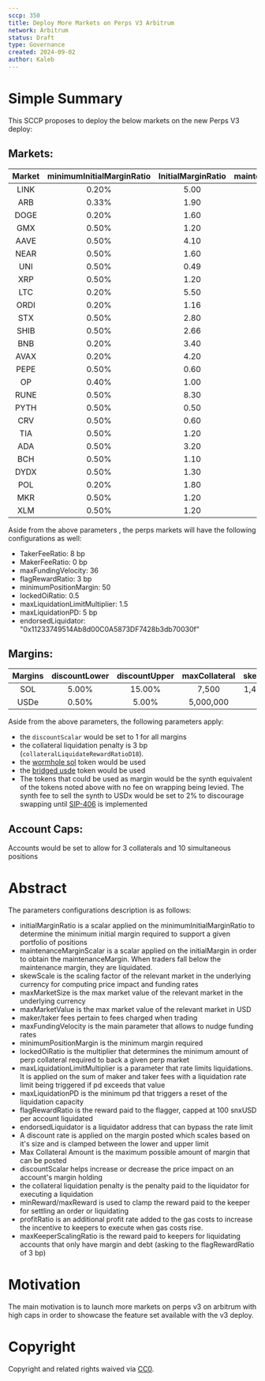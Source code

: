 ```yaml
---
sccp: 350
title: Deploy More Markets on Perps V3 Arbitrum
network: Arbitrum
status: Draft
type: Governance
created: 2024-09-02
author: Kaleb
---
```


# Simple Summary

This SCCP proposes to deploy the below markets on the new Perps V3 deploy:

## Markets:

| **Market** | **minimumInitialMarginRatio** | **InitialMarginRatio** | **maintenanceMarginScalar** |   **skewScale**   | **maxMarketSize** | **maxMarketValue** |
|:----------:|:-----------------------------:|:----------------------:|:---------------------------:|:-----------------:|:-----------------:|:------------------:|
|    LINK    |             0.20%             |          5.00          |             0.34            |     3,750,000     |      450,000      |      5,000,000     |
|     ARB    |             0.33%             |          1.90          |             0.38            |     50,000,000    |     6,000,000     |      3,000,000     |
|    DOGE    |             0.20%             |          1.60          |             0.36            |    789,000,000    |     51,000,000    |      5,000,000     |
|     GMX    |             0.50%             |          1.20          |             0.4             |      250,000      |       20,000      |       500,000      |
|    AAVE    |             0.50%             |          4.10          |            0.375            |      180,000      |       50,000      |      6,000,000     |
|    NEAR    |             0.50%             |          1.60          |             0.35            |     8,000,000     |      750,000      |      3,000,000     |
|     UNI    |             0.50%             |          0.49          |             0.31            |     2,250,000     |      500,000      |      3,000,000     |
|     XRP    |             0.50%             |          1.20          |             0.32            |    187,500,000    |     5,000,000     |      3,000,000     |
|     LTC    |             0.20%             |          5.50          |             0.4             |     1,687,500     |       77,000      |      5,000,000     |
|    ORDI    |             0.20%             |          1.16          |             0.38            |      870,000      |      100,000      |      3,000,000     |
|     STX    |             0.50%             |          2.80          |             0.43            |     15,000,000    |      700,000      |      1,000,000     |
|    SHIB    |             0.50%             |          2.66          |             0.32            | 4,000,000,000,000 |  150,000,000,000  |      2,000,000     |
|     BNB    |             0.20%             |          3.40          |             0.37            |      250,000      |       9,500       |      5,000,000     |
|    AVAX    |             0.20%             |          4.20          |             0.36            |     1,250,000     |      225,000      |      5,000,000     |
|    PEPE    |             0.50%             |          0.60          |             0.32            | 8,400,000,000,000 |  660,000,000,000  |      5,000,000     |
|     OP     |             0.40%             |          1.00          |             0.37            |     16,000,000    |     2,000,000     |      3,000,000     |
|    RUNE    |             0.50%             |          8.30          |             0.36            |     4,000,000     |      500,000      |      2,000,000     |
|    PYTH    |             0.50%             |          0.50          |             0.37            |     14,437,500    |     3,700,000     |      1,000,000     |
|     CRV    |             0.50%             |          0.60          |             0.33            |     50,000,000    |     10,000,000    |      3,000,000     |
|     TIA    |             0.50%             |          1.20          |             0.38            |     4,000,000     |      800,000      |      4,000,000     |
|     ADA    |             0.50%             |          3.20          |             0.33            |    150,000,000    |     12,000,000    |      4,000,000     |
|     BCH    |             0.50%             |          1.10          |             0.31            |       84,375      |       15,000      |      5,000,000     |
|    DYDX    |             0.50%             |          1.30          |             0.34            |     18,000,000    |     2,000,000     |      2,000,000     |
|     POL    |             0.20%             |          1.80          |             0.37            |     75,000,000    |     7,500,000     |      3,000,000     |
|     MKR    |             0.50%             |          1.20          |             0.33            |       9,000       |       1,200       |      2,000,000     |
|     XLM    |             0.50%             |          1.20          |             0.37            |    166,500,000    |     11,000,000    |      1,000,000     |

Aside from the above parameters , the perps markets will have the following configurations as well:
- TakerFeeRatio: 8 bp
- MakerFeeRatio: 0 bp
- maxFundingVelocity: 36
- flagRewardRatio: 3 bp
- minimumPositionMargin: 50
- lockedOiRatio: 0.5 
- maxLiquidationLimitMultiplier: 1.5
- maxLiquidationPD: 5 bp
- endorsedLiquidator: "0x11233749514Ab8d00C0A5873DF7428b3db70030f"


## Margins:

| **Margins** | **discountLower** | **discountUpper** | **maxCollateral** | **skewScale** |
|:-----------:|:-----------------:|:-----------------:|:-----------------:|:-------------:|
|     SOL     |       5.00%       |       15.00%      |       7,500       |   1,406,250   |
|     USDe    |       0.50%       |       5.00%       |     5,000,000     |       0       |

Aside from the above parameters, the following parameters apply:
- the `discountScalar` would be set to 1 for all margins 
- the collateral liquidation penalty is 3 bp (`collateralLiquidateRewardRatioD18`).
- the [wormhole sol](https://arbiscan.io/address/0xb74da9fe2f96b9e0a5f4a3cf0b92dd2bec617124) token would be used 
- the [bridged usde](https://arbiscan.io/token/0x5d3a1ff2b6bab83b63cd9ad0787074081a52ef34) token would be used
- The tokens that could be used as margin would be the synth equivalent of the tokens noted above with no fee on wrapping being levied. The synth fee to sell the synth to USDx would be set to 2% to discourage swapping until [SIP-406](https://sips.synthetix.io/sips/sip-406/) is implemented


## Account Caps:
Accounts would be set to allow for 3 collaterals and 10 simultaneous positions

# Abstract

The parameters configurations description is as follows:
- initialMarginRatio is a scalar applied on the minimumInitialMarginRatio to determine the minimum initial margin required to support a given portfolio of positions
- maintenanceMarginScalar is a scalar applied on the initialMargin in order to obtain the maintenanceMargin. When traders fall below the maintenance margin, they are liquidated.
- skewScale is the scaling factor of the relevant market in the underlying currency for computing price impact and funding rates
- maxMarketSize is the max market value of the relevant market in the underlying currency
- maxMarketValue is the max market value of the relevant market in USD
- maker/taker fees pertain to fees charged when trading
- maxFundingVelocity is the main parameter that allows to nudge funding rates
- minimumPositionMargin is the minimum margin required
- lockedOiRatio is the multiplier that determines the minimum amount of perp collateral required to back a given perp market
- maxLiquidationLimitMultiplier is a parameter that rate limits liquidations. It is applied on the sum of maker and taker fees with a liquidation rate limit being triggered if pd exceeds that value
- maxLiquidationPD is the minimum pd that triggers a reset of the liquidation capacity
- flagRewardRatio is the reward paid to the flagger, capped at 100 snxUSD per account liquidated
- endorsedLiquidator is a liquidator address that can bypass the rate limit
- A discount rate is applied on the margin posted which scales based on it's size and is clamped between the lower and upper limit
- Max Collateral Amount is the maximum possible amount of margin that can be posted
- discountScalar helps increase or decrease the price impact on an account's margin holding 
- the collateral liquidation penalty is the penalty paid to the liquidator for executing a liquidation
- minReward/maxReward is used to clamp the reward paid to the keeper for settling an order or liquidating
- profitRatio is an additional profit rate added to the gas costs to increase the incentive to keepers to execute when gas costs rise.
- maxKeeperScalingRatio is the reward paid to keepers for liquidating accounts that only have margin and debt (asking to the flagRewardRatio of 3 bp)


# Motivation

The main motivation is to launch more markets on  perps v3 on arbitrum with high caps in order to showcase the feature set available with the v3 deploy.

# Copyright
Copyright and related rights waived via [CC0](https://creativecommons.org/publicdomain/zero/1.0/).
